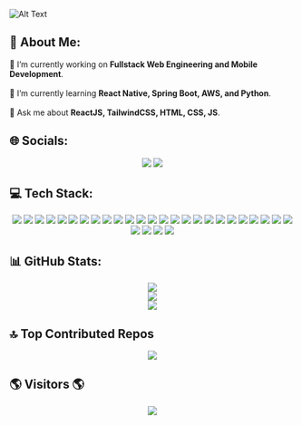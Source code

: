 ![Alt Text](https://media1.tenor.com/m/FSi7Vbd3T8QAAAAC/the-matrix-matrix.gif)

## 💫 About Me:
🔭 I’m currently working on **Fullstack Web Engineering and Mobile Development**.<br>  
🌱 I’m currently learning **React Native, Spring Boot, AWS, and Python**.<br>  
💬 Ask me about **ReactJS, TailwindCSS, HTML, CSS, JS**.  

## 🌐 Socials:  
<p align="center">
  <a href="https://linkedin.com/in/mreuslu"><img src="https://img.shields.io/badge/LinkedIn-%230077B5.svg?style=flat&logo=linkedin&logoColor=white" /></a>
  <a href="mailto:emreuslu256@gmail.com"><img src="https://img.shields.io/badge/Email-D14836?style=flat&logo=gmail&logoColor=white" /></a>
</p>

## 💻 Tech Stack:
<p align="center">
  <img src="https://img.shields.io/badge/React-003554?style=for-the-badge&logo=react&logoColor=61DAFB" />
  <img src="https://img.shields.io/badge/React Native-003554?style=for-the-badge&logo=react&logoColor=61DAFB" />
  <img src="https://img.shields.io/badge/React Router-38617f?style=for-the-badge&logo=react-router&logoColor=white" />
  <img src="https://img.shields.io/badge/React Hook Form-29728a?style=for-the-badge&logo=reacthookform&logoColor=white" />
  <img src="https://img.shields.io/badge/Semantic UI React-496a6c?style=for-the-badge&logo=SemanticUIReact&logoColor=white" />
  <img src="https://img.shields.io/badge/AWS-FF9900?style=for-the-badge&logo=amazon-aws&logoColor=white" />
  <img src="https://img.shields.io/badge/Java-ED8B00?style=for-the-badge&logo=openjdk&logoColor=white" />
  <img src="https://img.shields.io/badge/JavaScript-29728a?style=for-the-badge&logo=javascript&logoColor=F7DF1E" />
  <img src="https://img.shields.io/badge/Spring-6DB33F?style=for-the-badge&logo=spring&logoColor=white" />
  <img src="https://img.shields.io/badge/PostgreSQL-003554?style=for-the-badge&logo=postgresql&logoColor=white" />
  <img src="https://img.shields.io/badge/Postman-FF6C37?style=for-the-badge&logo=postman&logoColor=white" />
  <img src="https://img.shields.io/badge/HTML5-E34F26?style=for-the-badge&logo=html5&logoColor=white" />
  <img src="https://img.shields.io/badge/C-003554?style=for-the-badge&logo=c&logoColor=white" />
  <img src="https://img.shields.io/badge/Cloudflare-F38020?style=for-the-badge&logo=Cloudflare&logoColor=white" />
  <img src="https://img.shields.io/badge/Firebase-039BE5?style=for-the-badge&logo=firebase" />
  <img src="https://img.shields.io/badge/Render-46E3B7?style=for-the-badge&logo=render&logoColor=white" />
  <img src="https://img.shields.io/badge/Ionic-003554?style=for-the-badge&logo=Ionic&logoColor=white" />
  <img src="https://img.shields.io/badge/jQuery-29728a?style=for-the-badge&logo=jquery&logoColor=white" />
  <img src="https://img.shields.io/badge/JWT-black?style=for-the-badge&logo=JSON%20web%20tokens" />
  <img src="https://img.shields.io/badge/NextJS-003554?style=for-the-badge&logo=next.js&logoColor=white" />
  <img src="https://img.shields.io/badge/Apache Maven-C71A36?style=for-the-badge&logo=Apache%20Maven&logoColor=white" />
  <img src="https://img.shields.io/badge/Firebase-a08021?style=for-the-badge&logo=firebase&logoColor=ffcd34" />
  <img src="https://img.shields.io/badge/PostgreSQL-29728a?style=for-the-badge&logo=postgresql&logoColor=white" />
  <img src="https://img.shields.io/badge/Supabase-3ECF8E?style=for-the-badge&logo=supabase&logoColor=white" />
  <img src="https://img.shields.io/badge/Canva-496a6c?style=for-the-badge&logo=Canva&logoColor=white" />
  <img src="https://img.shields.io/badge/GitHub-003554?style=for-the-badge&logo=github&logoColor=white" />
  <img src="https://img.shields.io/badge/Git-F05033?style=for-the-badge&logo=git&logoColor=white" />
  <img src="https://img.shields.io/badge/Jira-003554?style=for-the-badge&logo=jira&logoColor=white" />
  <img src="https://img.shields.io/badge/Swagger-496a6c?style=for-the-badge&logo=swagger&logoColor=white" />
</p>

## 📊 GitHub Stats:
<p align="center">
  <img src="https://github-readme-stats.vercel.app/api?username=rakun256&theme=blueberry&bg_color=003554&title_color=e0edf5&text_color=38617f&hide_border=true&include_all_commits=true&count_private=true" />
  <br/>
  <img src="https://streak-stats.demolab.com?user=rakun256&theme=blueberry&background=003554&border=e0edf5&stroke=29728a&hide_border=true" />
  <br/>
  <img src="https://github-readme-stats.vercel.app/api/top-langs/?username=rakun256&theme=blueberry&bg_color=003554&title_color=e0edf5&text_color=38617f&hide_border=true&include_all_commits=true&count_private=true&layout=compact" />
</p>

## 🔝 Top Contributed Repos  
<p align="center">
  <img src="https://github-contributor-stats.vercel.app/api?username=rakun256&limit=5&theme=blueberry&bg_color=003554&title_color=e0edf5&text_color=38617f&combine_all_yearly_contributions=true" />
</p>

## 🌎 Visitors 🌎  
<p align="center">
  <img src="https://komarev.com/ghpvc/?username=rakun256&color=e0edf5&style=flat-square&label=🌎%20Profile%20Visitors%20🌎" />
</p>
